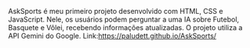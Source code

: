 AskSports é meu primeiro projeto desenvolvido com HTML, CSS e JavaScript. Nele, os usuários podem perguntar a uma IA sobre Futebol, Basquete e Vôlei, recebendo informações atualizadas. O projeto utiliza a API Gemini do Google.
Link:https://paludett.github.io/AskSports/
